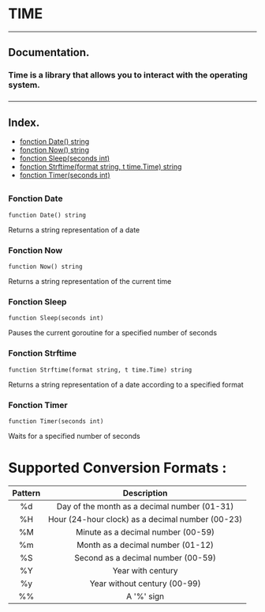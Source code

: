 # TIME

***
##  Documentation.
### Time is a library that allows you to interact with the operating system.
###

***
## Index.

* [fonction Date() string](#fonction-date)
* [fonction Now() string](#fonction-now)
* [fonction Sleep(seconds int)](#fonction-sleep)
* [fonction Strftime(format string, t time.Time) string](#fonction-strftime)
* [fonction Timer(seconds int)](#fonction-timer)

##
### Fonction Date
```
function Date() string
```
Returns a string representation of a date
### Fonction Now
```
function Now() string
```
Returns a string representation of the current time
### Fonction Sleep
```
function Sleep(seconds int)
```
Pauses the current goroutine for a specified number of seconds
### Fonction Strftime
```
function Strftime(format string, t time.Time) string
```
Returns a string representation of a date according to a specified format
### Fonction Timer
```
function Timer(seconds int)
```
Waits for a specified number of seconds
##
# Supported Conversion Formats :
| Pattern |                   Description                    |
|:-------:|:------------------------------------------------:|
|   %d    |   Day of the month as a decimal number (01-31)   |
|   %H    | Hour (24-hour clock) as a decimal number (00-23) |
|   %M    |        Minute as a decimal number (00-59)        |
|   %m    |        Month as a decimal number (01-12)         |
|   %S    |        Second as a decimal number (00-59)        |
|   %Y    |                Year with century                 |
|   %y    |           Year without century (00-99)           |
|   %%    |                    A '%' sign                    |